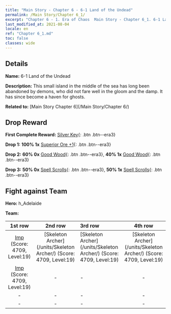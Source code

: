 ```yaml
---
title: "Main Story - Chapter 6 - 6-1 Land of the Undead"
permalink: /Main Story/Chapter 6_1/
excerpt: "Chapter 6 - 1. Era of Chaos  Main Story - Chapter 6_1. 6-1 Land of the Undead"
last_modified_at: 2021-08-04
locale: en
ref: "Chapter 6_1.md"
toc: false
classes: wide
---
```


## Details

 **Name:** 6-1 Land of the Undead

 **Description:** This small island in the middle of the sea has long been abandoned by demons, who did not fare well in the gloom and the damp. It has since become a haven for ghosts.

 **Related to:** [Main Story Chapter 6](/Main Story/Chapter 6/)

## Drop Reward

 **First Complete Reward:** [Silver Key](/Items/con_693/){: .btn .btn--era3}

 **Drop 1:** **100% 1x** [Superior Ore +1](/Items/mat_19/){: .btn .btn--era3}

 **Drop 2:** **60% 0x** [Good Wood](/Items/mat_13/){: .btn .btn--era3}, **40% 1x** [Good Wood](/Items/mat_13/){: .btn .btn--era3}

 **Drop 3:** **50% 0x** [Spell Scrolls](/Items/con_694/){: .btn .btn--era3}, **50% 1x** [Spell Scrolls](/Items/con_694/){: .btn .btn--era3}


## Fight against Team
 **Hero:** h_Adelaide

 **Team:**


  | 1st row | 2nd row | 3rd row | 4th row |
  |:----:|:----:|:----|:----:|
  | [Imp](/units/Imp/) (Score: 4709, Level:19)  | [Skeleton Archer](/units/Skeleton Archer/) (Score: 4709, Level:19)  | [Skeleton Archer](/units/Skeleton Archer/) (Score: 4709, Level:19)  | [Skeleton Archer](/units/Skeleton Archer/) (Score: 4709, Level:19)  |
  | [Imp](/units/Imp/) (Score: 4709, Level:19)  | - | - | - |
  | - | - | - | - |
  | - | - | - | - |


